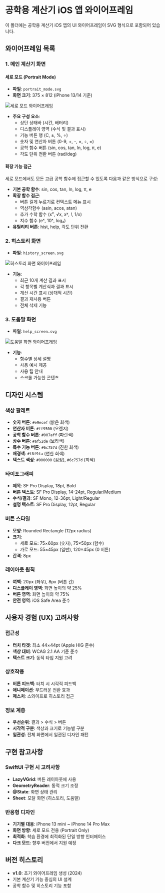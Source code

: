 # 공학용 계산기 iOS 앱 와이어프레임

이 폴더에는 공학용 계산기 iOS 앱의 UI 와이어프레임이 SVG 형식으로 포함되어 있습니다.

## 와이어프레임 목록

### 1. 메인 계산기 화면

#### 세로 모드 (Portrait Mode)

-   **파일**: `portrait_mode.svg`
-   **화면 크기**: 375 × 812 (iPhone 13/14 기준)

![세로 모드 와이어프레임](portrait_mode.svg)

-   **주요 구성 요소**:
    -   상단 상태바 (시간, 배터리)
    -   디스플레이 영역 (수식 및 결과 표시)
    -   기능 버튼 행 (C, ±, %, ÷)
    -   숫자 및 연산자 버튼 (0-9, +, -, ×, ÷, =)
    -   공학 함수 버튼 (sin, cos, tan, ln, log, π, e)
    -   각도 단위 전환 버튼 (rad/deg)

#### 확장 기능 접근

세로 모드에서도 모든 고급 공학 함수에 접근할 수 있도록 다음과 같은 방식으로 구성:

-   **기본 공학 함수**: sin, cos, tan, ln, log, π, e
-   **확장 함수 접근**:
    -   버튼 길게 누르기로 컨텍스트 메뉴 표시
    -   역삼각함수 (asin, acos, atan)
    -   추가 수학 함수 (x², √x, xʸ, !, 1/x)
    -   지수 함수 (eˣ, 10ˣ, log₂)
-   **유틸리티 버튼**: hist, help, 각도 단위 전환

### 2. 히스토리 화면

-   **파일**: `history_screen.svg`

![히스토리 화면 와이어프레임](history_screen.svg)

-   **기능**:
    -   최근 10개 계산 결과 표시
    -   각 항목별 계산식과 결과 표시
    -   계산 시간 표시 (상대적 시간)
    -   결과 재사용 버튼
    -   전체 삭제 기능

### 3. 도움말 화면

-   **파일**: `help_screen.svg`

![도움말 화면 와이어프레임](help_screen.svg)

-   **기능**:
    -   함수별 상세 설명
    -   사용 예시 제공
    -   사용 팁 안내
    -   스크롤 가능한 콘텐츠

## 디자인 시스템

### 색상 팔레트

-   **숫자 버튼**: `#e9ecef` (밝은 회색)
-   **연산자 버튼**: `#ff9500` (오렌지)
-   **공학 함수 버튼**: `#007aff` (파란색)
-   **상수 버튼**: `#af52de` (보라색)
-   **특수 기능 버튼**: `#6c757d` (진한 회색)
-   **배경색**: `#f8f9fa` (연한 회색)
-   **텍스트 색상**: `#000000` (검정), `#6c757d` (회색)

### 타이포그래피

-   **제목**: SF Pro Display, 18pt, Bold
-   **버튼 텍스트**: SF Pro Display, 14-24pt, Regular/Medium
-   **수식/결과**: SF Mono, 12-36pt, Light/Regular
-   **설명 텍스트**: SF Pro Display, 12pt, Regular

### 버튼 스타일

-   **모양**: Rounded Rectangle (12px radius)
-   **크기**:
    -   세로 모드: 75×60px (숫자), 75×50px (함수)
    -   가로 모드: 55×45px (일반), 120×45px (0 버튼)
-   **간격**: 8px

### 레이아웃 원칙

-   **여백**: 20px (좌우), 8px (버튼 간)
-   **디스플레이 영역**: 화면 높이의 약 25%
-   **버튼 영역**: 화면 높이의 약 75%
-   **안전 영역**: iOS Safe Area 준수

## 사용자 경험 (UX) 고려사항

### 접근성

-   **터치 타겟**: 최소 44×44pt (Apple HIG 준수)
-   **색상 대비**: WCAG 2.1 AA 기준 준수
-   **텍스트 크기**: 동적 타입 지원 고려

### 상호작용

-   **버튼 피드백**: 터치 시 시각적 피드백
-   **애니메이션**: 부드러운 전환 효과
-   **제스처**: 스와이프로 히스토리 접근

### 정보 계층

-   **우선순위**: 결과 > 수식 > 버튼
-   **시각적 구분**: 색상과 크기로 기능별 구분
-   **일관성**: 전체 화면에서 일관된 디자인 패턴

## 구현 참고사항

### SwiftUI 구현 시 고려사항

-   **LazyVGrid**: 버튼 레이아웃에 사용
-   **GeometryReader**: 동적 크기 조정
-   **@State**: 화면 상태 관리
-   **Sheet**: 모달 화면 (히스토리, 도움말)

### 반응형 디자인

-   **기기별 대응**: iPhone 13 mini ~ iPhone 14 Pro Max
-   **화면 방향**: 세로 모드 전용 (Portrait Only)
-   **최적화**: 학습 환경에 최적화된 단일 방향 인터페이스
-   **다크 모드**: 향후 버전에서 지원 예정

## 버전 히스토리

-   **v1.0**: 초기 와이어프레임 생성 (2024)
-   기본 계산기 기능 중심의 UI 설계
-   공학 함수 및 히스토리 기능 포함
